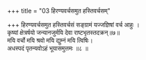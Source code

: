 +++
title = "03 हिरण्यवर्चसमुत हस्तिवर्चसम्"

+++
हिरण्यवर्चसमुत हस्तिवर्चसं सङ्ग्रामं यज्जज्ञिषां वर्च आहुः ।  
कृष्यां क्षेत्रर्षयो जन्यानजुर्मयि देवा राष्टभृतस्तदक्रन्॥७॥  
मयि वर्चो मयि श्रवो मयि द्युम्नं मयि त्विषिः।  
अधस्पदं पृतन्यवोऽहं भूयासमुत्तमः ॥८ ॥